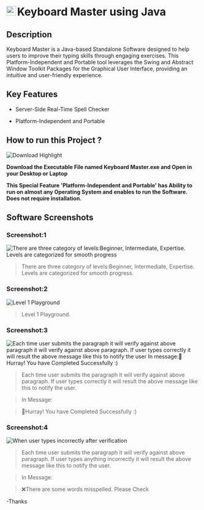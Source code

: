<!--![Icon]()-->   

<!--<img src = "https://github.com/Abishek-KJ/Keyboard_Master/blob/master/src/Resources/Icon.png" alt = "Software Icon" width = "800px" ></img>--> 

<!--<img src = "https://github.com/Abishek-KJ/Keyboard_Master/blob/master/src/Resources/Icon.png" alt = "Software Icon" width = "1000px" height = "600px" ></img> --> 

<!--<img src = "https://github.com/Abishek-KJ/Keyboard_Master/blob/master/src/Resources/Icon.png" alt = "Software Icon" width = "1000px" height = "500px" ></img> --> 

<!--<img src = "https://github.com/Abishek-KJ/Keyboard_Master/blob/master/src/Resources/Icon.png" alt = "Software Icon" width = "50px" height = "50px" ></img> 

<h1 src = "https://github.com/Abishek-KJ/Keyboard_Master/blob/master/src/Resources/Icon.png" alt = "Software Icon" width = "50px" height = "50px" >Keyboard Master using Java</h1> 

<img src = "https://github.com/Abishek-KJ/Keyboard_Master/blob/master/src/Resources/Icon.png" alt = "Software Icon" width = "50px" height = "50px" ><h1>Keyboard Master using Java</h1></img> 

<img src = "https://github.com/Abishek-KJ/Keyboard_Master/blob/master/src/Resources/Icon.png" alt = "Software Icon" width = "50px" height = "50px" >Keyboard Master using Java</img> 

<img src = "https://github.com/Abishek-KJ/Keyboard_Master/blob/master/src/Resources/Icon.png" alt = "Software Icon" width = "50px" height = "50px" ></img> 

<p>Keyboard Master using Java </p> 

<div>
  <img src = "https://github.com/Abishek-KJ/Keyboard_Master/blob/master/src/Resources/Icon.png" alt = "Software Icon" width = "25px" height = "25px" > </img> 
  <span><h1>Keyboard Master using Java</h1></span> 
</div> 

<div style = "display : inline-block"> 
<img src = "https://github.com/Abishek-KJ/Keyboard_Master/blob/master/src/Resources/Icon.png" alt = "Software Icon" width = "25px" height = "25px" ></img> 
<span><h1>Keyboard Master using Java </h1></span> 
</div> 

<div style = "display : inline-block; vertical-align : top">
<img src = "https://github.com/Abishek-KJ/Keyboard_Master/blob/master/src/Resources/Icon.png" alt = "Software Icon" width = "25px" height = "25px" ></img> 
<span><h1>Keyboard Master using Java </h1></span> 
</div> 

| <img src = "https://github.com/Abishek-KJ/Keyboard_Master/blob/master/src/Resources/Icon.png" alt = "Software Icon" width = "25px" height = "25px" ></img> | <h1>Keyboard Master using Java </h1> | 

<img align = "left" src = "https://github.com/Abishek-KJ/Keyboard_Master/blob/master/src/Resources/Icon.png" alt = "Software Icon" width = "25px" height = "25px" ></img> 
<h1>Keyboard Master using Java</h1> 
<br clear = "left" ></br> 

<img align = "left" src = "https://github.com/Abishek-KJ/Keyboard_Master/blob/master/src/Resources/Icon.png" width = "25px"  height = "25px" ></img> 
# Keyboard Master using Java 

<h1><img src = "https://github.com/Abishek-KJ/Keyboard_Master/blob/master/src/Resources/Icon.png" alt = "Software Icon" width = "25px" height = "25px" ></img>Keyboard Master using Java</h1> 


<h1><img src = "https://github.com/Abishek-KJ/Keyboard_Master/blob/master/src/Resources/Icon.png" alt = "Software Icon" width = "25px" height = "25px" style = "padding-right : 3px" ></img>Keyboard Master using Java </h1> -->   

<h1><img src = "https://github.com/Abishek-KJ/Keyboard_Master/blob/master/src/Resources/Icon.png" alt = "Software Icon" width = "25px" height = "25px" style = "padding-right : 3px" ></img>Keyboard Master using Java </h1>  

## Description 

  Keyboard Master is a Java-based Standalone Software designed to help users to improve their typing skills through engaging exercises. This Platform-Independent and Portable tool leverages the Swing and Abstract Window Toolkit Packages for the Graphical User Interface, providing an intuitive and user-friendly experience. 
  
## Key Features 

- Server-Side Real-Time Spell Checker
* Platform-Independent and Portable 

## How to run this Project ? 

<!--<img src = "https://github.com/Abishek-KJ/Keyboard_Master/blob/master/src/Resources/DownloadHighlight.png" alt = "Download Highlight"></img>--> 

<img src = "https://github.com/Abishek-KJ/Keyboard_Master/blob/master/src/Resources/Download%20Highlight%20.png" alt = "Download Highlight"></img> 

<!--![Download Highlight ](https://github.com/Abishek-KJ/Keyboard_Master/assets/104722061/e316a09f-7c65-41a8-865b-09bcab51c05a)-->  


**Download the Executable File named Keyboard Master.exe and Open in your Desktop or Laptop** 

**This Special Feature 'Platform-Independent and Portable' has Ability to run on almost any Operating System and enables to run the Software. Does not require installation.** 

## Software Screenshots 

### Screenshot:1 
 <img src = "https://github.com/Abishek-KJ/Keyboard_Master/blob/master/src/Resources/LevelsImage.png" alt = "There are three category of levels:Beginner, Intermediate, Expertise. Levels are categorized for smooth progress"></img> 
 <!--![image](https://github.com/Abishek-KJ/Keyboard_Master/assets/104722061/665e8067-7766-4676-b97b-2dff8884866a)-->  
 > There are three category of levels:Beginner, Intermediate, Expertise. Levels are categorized for smooth progress. 
 

### Screenshot:2 
<img src = "https://github.com/Abishek-KJ/Keyboard_Master/blob/master/src/Resources/Level1.png" alt = "Level 1 Playground"></img> 
<!--![2023-09-18 (3)](https://github.com/Abishek-KJ/Keyboard_Master/assets/104722061/6ec3f091-363a-4882-a2ce-b9553e453b26)-->  
> Level 1 Playground. 

### Screenshot:3 
<img src = "https://github.com/Abishek-KJ/Keyboard_Master/blob/master/src/Resources/Correct.png" alt = "Each time user submits the paragraph it will verify against  above paragraph it will verify against above paragraph. If user types correctly it will result the above message like this to notify the user In message:🎉Hurray! You have Completed Successfully :)"></img> 
<!--![2023-09-18 (8)](https://github.com/Abishek-KJ/Keyboard_Master/assets/104722061/9c7547ab-9b9a-40aa-9d5f-faf402f290a8)-->  
> Each time user submits the paragraph it will verify against above paragraph. If user types correctly it will result the above message like this to notify the user.

> In Message:

> 🎉Hurray! You have Completed Successfully :) 

### Screenshot:4 
<!--<img src = "https://github.com/Abishek-KJ/Keyboard_Master/assets/104722061/b3e52c46-f2f8-4b63-a431-bd306487911e"></img> 
<img src = "src/Resource/Incorrect.png" alt = "When user types incorrectly after verification"></img> 
! [2023-09-19 (3)](https://github.com/Abishek-KJ/Keyboard_Master/assets/104722061/b3e52c46-f2f8-4b63-a431-bd306487911e) 
<img src = "https://github.com/Abishek-KJ/Keyboard_Master/blob/master/src/Resources/Incorrect.png" alt = "When user types incorrectly after verification" width = "1814px" height = "1001px"></img> 
<img src = "https://github.com/Abishek-KJ/Keyboard_Master/blob/master/src/Resources/Incorrect.png" alt = "When user types incorrectly after verification" width = "1813px" height = "1000px"></img> --> 
<img src = "https://github.com/Abishek-KJ/Keyboard_Master/blob/master/src/Resources/Incorrect.png" alt = "When user types incorrectly after verification" ></img> 
> Each time user submits the paragraph it will verify against above paragraph. If user types anything incorrectly it will result the above message like this to notify the user.

> In Message:

> ❌There are some words misspelled. Please Check 



-Thanks 



